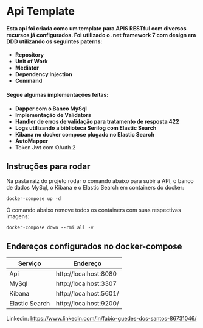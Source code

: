 # Api Template

#### Esta api foi criada como um template para APIS RESTful  com diversos recursos já configurados. Foi utilizado o .net framework 7 com design em DDD utilizando os seguintes paterns:

- **Repository**
- **Unit of Work**
- **Mediator** 
- **Dependency Injection**
- **Command**

#### Segue algumas implementações feitas:

- **Dapper com o Banco MySql**
- **Implementação de Validators**
- **Handler de erros de validação para tratamento de resposta 422**
- **Logs utilizando a biblioteca Serilog com Elastic Search**
- **Kibana no docker compose plugado no Elastic Search**
- **AutoMapper**
- Token Jwt com OAuth 2


## Instruções para rodar
Na pasta raiz do projeto rodar o comando abaixo para subir a API, o banco de dados MySql, o Kibana e o Elastic Search em containers do docker: 

```
docker-compose up -d
```
O comando abaixo remove todos os containers com suas respectivas imagens: 

```
docker-compose down --rmi all -v
```

## Endereços configurados no docker-compose

| Serviço  | Endereço |
| ------------- | ------------- |
| Api | http://localhost:8080 |
| MySql |  http://localhost:3307  | 
| Kibana | http://localhost:5601/  |
| Elastic Search | http://localhost:9200/ |


Linkedin: https://www.linkedin.com/in/fabio-guedes-dos-santos-86731046/

